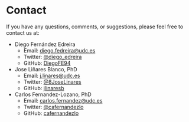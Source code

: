 # Contact

If you have any questions, comments, or suggestions, please feel free to
contact us at:

- Diego Fernández Edreira
    - Email: <diego.fedreira@udc.es>
    - Twitter: [@diego_edreira](https://twitter.com/diego_edreira)
    - GitHub: [DiegoFE94](https://github.com/DiegoFE94/)
- Jose Liñares Blanco, PhD
    - Email: <j.linares@udc.es>
    - Twitter: [@8JoseLinares](https://twitter.com/8JoseLinares)
    - GitHub: [jlinaresb](https://github.com/jlinaresb)
- Carlos Fernandez-Lozano, PhD
    - Email: <carlos.fernandez@udc.es>
    - Twitter: [@cafernandezlo](https://twitter.com/cafernandezlo)
    - GitHub: [cafernandezlo](https://github.com/cafernandezlo)